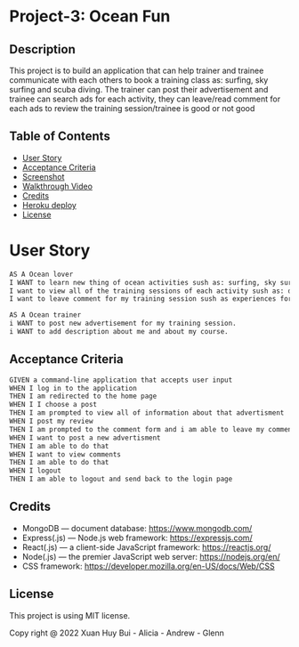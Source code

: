 # Project-3: Ocean Fun
## Description

This project is to build an application that can help trainer and trainee communicate with each others to book a training class as: surfing, sky surfing and scuba diving. The trainer can post their advertisement and trainee can search ads for each activity, they can leave/read comment for each ads to review the training session/trainee is good or not good

## Table of Contents

- [User Story](#user-story)
- [Acceptance Criteria](#acceptance-criteria)
- [Screenshot](#screenshot)
- [Walkthrough Video](#walkthrough-video)
- [Credits](#credits)
- [Heroku deploy](#Deployment)
- [License](#License)

# User Story

```md
AS A Ocean lover
I WANT to learn new thing of ocean activities sush as: surfing, sky surfing, scuba diving .
I want to view all of the training sessions of each activity sush as: description, fees, contact of trainer and review from other trainee.
I want to leave comment for my training session sush as experiences for others after me.
```
```md
AS A Ocean trainer
i WANT to post new advertisement for my training session.
i WANT to add description about me and about my course.
```

## Acceptance Criteria

```md
GIVEN a command-line application that accepts user input
WHEN I log in to the application
THEN I am redirected to the home page
WHEN I I choose a post
THEN I am prompted to view all of information about that advertisment
WHEN I post my review
THEN I am prompted to the comment form and i am able to leave my comment
WHEN I want to post a new advertisment
THEN I am able to do that 
WHEN I want to view comments
THEN I am able to do that
WHEN I logout
THEN I am able to logout and send back to the login page
```

## Credits

- MongoDB — document database: https://www.mongodb.com/
- Express(.js) — Node.js web framework: https://expressjs.com/
- React(.js) — a client-side JavaScript framework: https://reactjs.org/
- Node(.js) — the premier JavaScript web server: https://nodejs.org/en/
- CSS framework: https://developer.mozilla.org/en-US/docs/Web/CSS

## License

This project is using MIT license.

Copy right @ 2022 Xuan Huy Bui - Alicia - Andrew - Glenn

